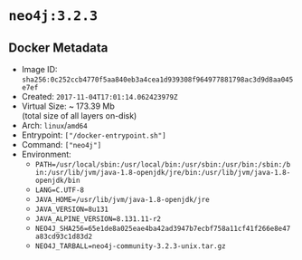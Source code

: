 # `neo4j:3.2.3`

## Docker Metadata

- Image ID: `sha256:0c252ccb4770f5aa840eb3a4cea1d939308f964977881798ac3d9d8aa045e7ef`
- Created: `2017-11-04T17:01:14.062423979Z`
- Virtual Size: ~ 173.39 Mb  
  (total size of all layers on-disk)
- Arch: `linux`/`amd64`
- Entrypoint: `["/docker-entrypoint.sh"]`
- Command: `["neo4j"]`
- Environment:
  - `PATH=/usr/local/sbin:/usr/local/bin:/usr/sbin:/usr/bin:/sbin:/bin:/usr/lib/jvm/java-1.8-openjdk/jre/bin:/usr/lib/jvm/java-1.8-openjdk/bin`
  - `LANG=C.UTF-8`
  - `JAVA_HOME=/usr/lib/jvm/java-1.8-openjdk/jre`
  - `JAVA_VERSION=8u131`
  - `JAVA_ALPINE_VERSION=8.131.11-r2`
  - `NEO4J_SHA256=65e1de8a025eae4ba42ad3947b7ecbf758a11cf41f266e8e47a83cd93c1d83d2`
  - `NEO4J_TARBALL=neo4j-community-3.2.3-unix.tar.gz`
